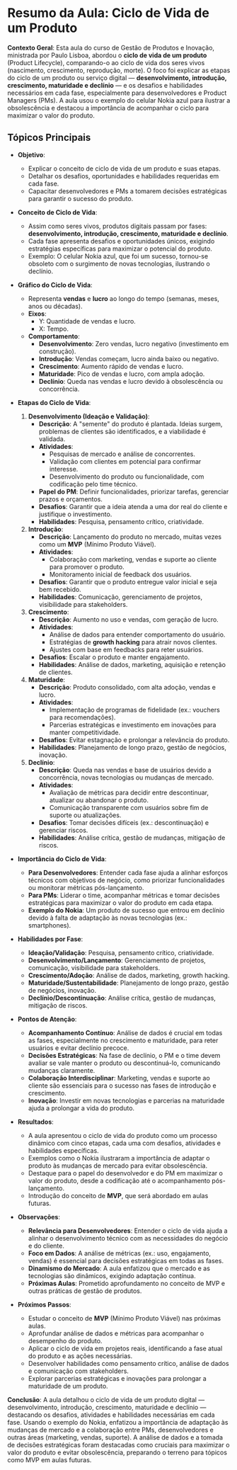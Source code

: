 # Resumo da Aula: Ciclo de Vida de um Produto

**Contexto Geral**: Esta aula do curso de Gestão de Produtos e Inovação, ministrada por Paulo Lisboa, abordou o **ciclo de vida de um produto** (Product Lifecycle), comparando-o ao ciclo de vida dos seres vivos (nascimento, crescimento, reprodução, morte). O foco foi explicar as etapas do ciclo de um produto ou serviço digital — **desenvolvimento, introdução, crescimento, maturidade e declínio** — e os desafios e habilidades necessários em cada fase, especialmente para desenvolvedores e Product Managers (PMs). A aula usou o exemplo do celular Nokia azul para ilustrar a obsolescência e destacou a importância de acompanhar o ciclo para maximizar o valor do produto.

## Tópicos Principais

- **Objetivo**:
  - Explicar o conceito de ciclo de vida de um produto e suas etapas.
  - Detalhar os desafios, oportunidades e habilidades requeridas em cada fase.
  - Capacitar desenvolvedores e PMs a tomarem decisões estratégicas para garantir o sucesso do produto.

- **Conceito de Ciclo de Vida**:
  - Assim como seres vivos, produtos digitais passam por fases: **desenvolvimento, introdução, crescimento, maturidade e declínio**.
  - Cada fase apresenta desafios e oportunidades únicos, exigindo estratégias específicas para maximizar o potencial do produto.
  - Exemplo: O celular Nokia azul, que foi um sucesso, tornou-se obsoleto com o surgimento de novas tecnologias, ilustrando o declínio.

- **Gráfico do Ciclo de Vida**:
  - Representa **vendas** e **lucro** ao longo do tempo (semanas, meses, anos ou décadas).
  - **Eixos**:
    - Y: Quantidade de vendas e lucro.
    - X: Tempo.
  - **Comportamento**:
    - **Desenvolvimento**: Zero vendas, lucro negativo (investimento em construção).
    - **Introdução**: Vendas começam, lucro ainda baixo ou negativo.
    - **Crescimento**: Aumento rápido de vendas e lucro.
    - **Maturidade**: Pico de vendas e lucro, com ampla adoção.
    - **Declínio**: Queda nas vendas e lucro devido à obsolescência ou concorrência.

- **Etapas do Ciclo de Vida**:
  1. **Desenvolvimento (Ideação e Validação)**:
     - **Descrição**: A "semente" do produto é plantada. Ideias surgem, problemas de clientes são identificados, e a viabilidade é validada.
     - **Atividades**:
       - Pesquisas de mercado e análise de concorrentes.
       - Validação com clientes em potencial para confirmar interesse.
       - Desenvolvimento do produto ou funcionalidade, com codificação pelo time técnico.
     - **Papel do PM**: Definir funcionalidades, priorizar tarefas, gerenciar prazos e orçamentos.
     - **Desafios**: Garantir que a ideia atenda a uma dor real do cliente e justifique o investimento.
     - **Habilidades**: Pesquisa, pensamento crítico, criatividade.
  2. **Introdução**:
     - **Descrição**: Lançamento do produto no mercado, muitas vezes como um **MVP** (Mínimo Produto Viável).
     - **Atividades**:
       - Colaboração com marketing, vendas e suporte ao cliente para promover o produto.
       - Monitoramento inicial de feedback dos usuários.
     - **Desafios**: Garantir que o produto entregue valor inicial e seja bem recebido.
     - **Habilidades**: Comunicação, gerenciamento de projetos, visibilidade para stakeholders.
  3. **Crescimento**:
     - **Descrição**: Aumento no uso e vendas, com geração de lucro.
     - **Atividades**:
       - Análise de dados para entender comportamento do usuário.
       - Estratégias de **growth hacking** para atrair novos clientes.
       - Ajustes com base em feedbacks para reter usuários.
     - **Desafios**: Escalar o produto e manter engajamento.
     - **Habilidades**: Análise de dados, marketing, aquisição e retenção de clientes.
  4. **Maturidade**:
     - **Descrição**: Produto consolidado, com alta adoção, vendas e lucro.
     - **Atividades**:
       - Implementação de programas de fidelidade (ex.: vouchers para recomendações).
       - Parcerias estratégicas e investimento em inovações para manter competitividade.
     - **Desafios**: Evitar estagnação e prolongar a relevância do produto.
     - **Habilidades**: Planejamento de longo prazo, gestão de negócios, inovação.
  5. **Declínio**:
     - **Descrição**: Queda nas vendas e base de usuários devido a concorrência, novas tecnologias ou mudanças de mercado.
     - **Atividades**:
       - Avaliação de métricas para decidir entre descontinuar, atualizar ou abandonar o produto.
       - Comunicação transparente com usuários sobre fim de suporte ou atualizações.
     - **Desafios**: Tomar decisões difíceis (ex.: descontinuação) e gerenciar riscos.
     - **Habilidades**: Análise crítica, gestão de mudanças, mitigação de riscos.

- **Importância do Ciclo de Vida**:
  - **Para Desenvolvedores**: Entender cada fase ajuda a alinhar esforços técnicos com objetivos de negócio, como priorizar funcionalidades ou monitorar métricas pós-lançamento.
  - **Para PMs**: Liderar o time, acompanhar métricas e tomar decisões estratégicas para maximizar o valor do produto em cada etapa.
  - **Exemplo do Nokia**: Um produto de sucesso que entrou em declínio devido à falta de adaptação às novas tecnologias (ex.: smartphones).

- **Habilidades por Fase**:
  - **Ideação/Validação**: Pesquisa, pensamento crítico, criatividade.
  - **Desenvolvimento/Lançamento**: Gerenciamento de projetos, comunicação, visibilidade para stakeholders.
  - **Crescimento/Adoção**: Análise de dados, marketing, growth hacking.
  - **Maturidade/Sustentabilidade**: Planejamento de longo prazo, gestão de negócios, inovação.
  - **Declínio/Descontinuação**: Análise crítica, gestão de mudanças, mitigação de riscos.

- **Pontos de Atenção**:
  - **Acompanhamento Contínuo**: Análise de dados é crucial em todas as fases, especialmente no crescimento e maturidade, para reter usuários e evitar declínio precoce.
  - **Decisões Estratégicas**: Na fase de declínio, o PM e o time devem avaliar se vale manter o produto ou descontinuá-lo, comunicando mudanças claramente.
  - **Colaboração Interdisciplinar**: Marketing, vendas e suporte ao cliente são essenciais para o sucesso nas fases de introdução e crescimento.
  - **Inovação**: Investir em novas tecnologias e parcerias na maturidade ajuda a prolongar a vida do produto.

- **Resultados**:
  - A aula apresentou o ciclo de vida do produto como um processo dinâmico com cinco etapas, cada uma com desafios, atividades e habilidades específicas.
  - Exemplos como o Nokia ilustraram a importância de adaptar o produto às mudanças de mercado para evitar obsolescência.
  - Destaque para o papel do desenvolvedor e do PM em maximizar o valor do produto, desde a codificação até o acompanhamento pós-lançamento.
  - Introdução do conceito de **MVP**, que será abordado em aulas futuras.

- **Observações**:
  - **Relevância para Desenvolvedores**: Entender o ciclo de vida ajuda a alinhar o desenvolvimento técnico com as necessidades do negócio e do cliente.
  - **Foco em Dados**: A análise de métricas (ex.: uso, engajamento, vendas) é essencial para decisões estratégicas em todas as fases.
  - **Dinamismo do Mercado**: A aula enfatizou que o mercado e as tecnologias são dinâmicos, exigindo adaptação contínua.
  - **Próximas Aulas**: Prometido aprofundamento no conceito de MVP e outras práticas de gestão de produtos.

- **Próximos Passos**:
  - Estudar o conceito de **MVP** (Mínimo Produto Viável) nas próximas aulas.
  - Aprofundar análise de dados e métricas para acompanhar o desempenho do produto.
  - Aplicar o ciclo de vida em projetos reais, identificando a fase atual do produto e as ações necessárias.
  - Desenvolver habilidades como pensamento crítico, análise de dados e comunicação com stakeholders.
  - Explorar parcerias estratégicas e inovações para prolongar a maturidade de um produto.

**Conclusão**: A aula detalhou o ciclo de vida de um produto digital — desenvolvimento, introdução, crescimento, maturidade e declínio — destacando os desafios, atividades e habilidades necessárias em cada fase. Usando o exemplo do Nokia, enfatizou a importância de adaptação às mudanças de mercado e a colaboração entre PMs, desenvolvedores e outras áreas (marketing, vendas, suporte). A análise de dados e a tomada de decisões estratégicas foram destacadas como cruciais para maximizar o valor do produto e evitar obsolescência, preparando o terreno para tópicos como MVP em aulas futuras.